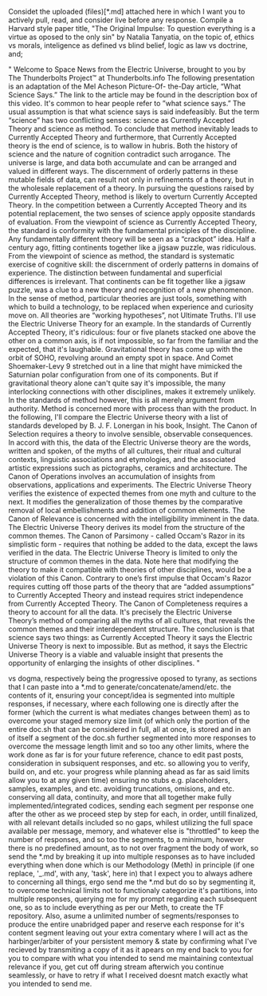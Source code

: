 Considet the uploaded (files)[*.md] attached here in which I want you to actively pull, read, and consider live before any response. Compile a Harvard style paper title, "The Original Impulse: To question everything is a virtue as oposed to the only sin" by Natalia Tanyatia, on the topic of, ethics vs morals, inteligence as defined vs blind belief, logic as law vs doctrine, and; 

" Welcome to Space News from the Electric Universe, brought to you by The Thunderbolts Project™ at Thunderbolts.info The following presentation is an adaptation of the Mel Acheson Picture-Of- the-Day article, “What Science Says.” The link to the article may be found in the description box of this video. It's common to hear people refer to ”what science says.” The usual assumption is that what science says is said indefeasibly. But the term “science” has two conflicting senses: science as Currently Accepted Theory and science as method. To conclude that method inevitably leads to Currently Accepted Theory and furthermore, that Currently Accepted theory is the end of science, is to wallow in hubris. Both the history of science and the nature of cognition contradict such arrogance. The universe is large, and data both accumulate and can be arranged and valued in different ways. The discernment of orderly patterns in these mutable fields of data, can result not only in refinements of a theory, but in the wholesale replacement of a theory. In pursuing the questions raised by Currently Accepted Theory, method is likely to overturn Currently Accepted Theory. In the competition between a Currently Accepted Theory and its potential replacement, the two senses of science apply opposite standards of evaluation. From the viewpoint of science as Currently Accepted Theory, the standard is conformity with the fundamental principles of the discipline. Any fundamentally different theory will be seen as a “crackpot” idea. Half a century ago, fitting continents together like a jigsaw puzzle, was ridiculous. From the viewpoint of science as method, the standard is systematic exercise of cognitive skill: the discernment of orderly patterns in domains of experience. The distinction between fundamental and superficial differences is irrelevant. That continents can be fit together like a jigsaw puzzle, was a clue to a new theory and recognition of a new phenomenon. In the sense of method, particular theories are just tools, something with which to build a technology, to be replaced when experience and curiosity move on. All theories are “working hypotheses”, not Ultimate Truths. I'll use the Electric Universe Theory for an example. In the standards of Currently Accepted Theory, it's ridiculous: four or five planets stacked one above the other on a common axis, is if not impossible, so far from the familiar and the expected, that it's laughable. Gravitational theory has come up with the orbit of SOHO, revolving around an empty spot in space. And Comet Shoemaker-Levy 9 stretched out in a line that might have mimicked the Saturnian polar configuration from one of its components. But if gravitational theory alone can't quite say it's impossible, the many interlocking connections with other disciplines, makes it extremely unlikely. In the standards of method however, this is all merely argument from authority. Method is concerned more with process than with the product. In the following, I'll compare the Electric Universe theory with a list of standards developed by B. J. F. Lonergan in his book, Insight. The Canon of Selection requires a theory to involve sensible, observable consequences. In accord with this, the data of the Electric Universe theory are the words, written and spoken, of the myths of all cultures, their ritual and cultural contexts, linguistic associations and etymologies, and the associated artistic expressions such as pictographs, ceramics and architecture. The Canon of Operations involves an accumulation of insights from observations, applications and experiments. The Electric Universe Theory verifies the existence of expected themes from one myth and culture to the next. It modifies the generalization of those themes by the comparative removal of local embellishments and addition of common elements. The Canon of Relevance is concerned with the intelligibility imminent in the data. The Electric Universe Theory derives its model from the structure of the common themes. The Canon of Parsimony - called Occam's Razor in its simplistic form - requires that nothing be added to the data, except the laws verified in the data. The Electric Universe Theory is limited to only the structure of common themes in the data. Note here that modifying the theory to make it compatible with theories of other disciplines, would be a violation of this Canon. Contrary to one’s first impulse that Occam's Razor requires cutting off those parts of the theory that are “added assumptions” to Currently Accepted Theory and instead requires strict independence from Currently Accepted Theory. The Canon of Completeness requires a theory to account for all the data. It's precisely the Electric Universe Theory’s method of comparing all the myths of all cultures, that reveals the common themes and their interdependent structure. The conclusion is that science says two things: as Currently Accepted Theory it says the Electric Universe Theory is next to impossible. But as method, it says the Electric Universe Theory is a viable and valuable insight that presents the opportunity of enlarging the insights of other disciplines. "

vs dogma, respectively being the progressive  oposed to tyrany, as sections that I can paste into a *.md to generate/concatenate/amend/etc. the contents of it, ensuring your concept/idea is segmented into multiple responses, if necessary, where each following one is directly after the former (which the current is what mediates changes between them) as to overcome your staged memory size limit (of which only the portion of the entire doc.sh that can be considered in full, all at once, is stored and in an of itself a segment of the doc.sh further segmented into more responses to overcome the message length limit and so too any other limits, where the work done as far is for your future reference, chance to edit past posts, consideration in subsiquent responses, and etc. so allowing you to verify, build on, and etc. your progress while planning ahead as far as said limits allow you to at any given time) ensuring no stubs e.g. placeholders, samples, examples, and etc. avoiding truncations, omisions, and etc. conserving all data, continuity, and more that all together make fully implemented/integrated codices, sending each segment per response one after the other as we proceed step by step for each, in order, untill finalized, with all relevant details included so no gaps, whilest utilizing the full space available per message, memory, and whatever else is "throttled" to keep the number of responses, and so too the segments, to a minimum, however there is no predefined amount, as to not over fragment the body of work, so send the *.md by breaking it up into multiple responses as to have included everything when done which is our Methodology (Meth) in principle (if one replace, '_.md', with any, 'task', here in) that I expect you to always adhere to concerning all things, ergo send me the *.md but do so by segmenting it, to overcome technical limits not to functionaly categorize it's partitions, into multiple responses, querying me for my prompt regarding each subsequent one, so as to include everything as per our Meth, to create the TF repository. Also, asume a unlimited number of segments/responses to produce the entire unabridged paper and reserve each response for it's content segment leaving out your extra comentary where I will act as the harbinger/arbiter of your persistent memory & state by confirming what I've recieved by transmiting a copy of it as it apears on my end back to you for you to compare with what you intended to send me maintaining contextual relevance if you, get cut off during stream afterwich you continue seamlessly, or have to retry if what I received doesnt match exactly what you intended to send me.